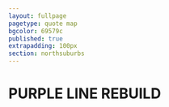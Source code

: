 ```yaml
---
layout: fullpage
pagetype: quote map
bgcolor: 69579c
published: true
extrapadding: 100px
section: northsuburbs
---
```


<div id="purple" class="mapstage"></div>

# PURPLE LINE REBUILD